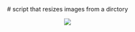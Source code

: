 <div align="center">
# script that resizes images from a dirctory 
<p align="center">
  <img src=https://github.com/Abdelrhman-Sadek/Automation/assets/94745919/983fcdce-c130-4261-b238-ea9af32368ec />
  </p>
</div>
